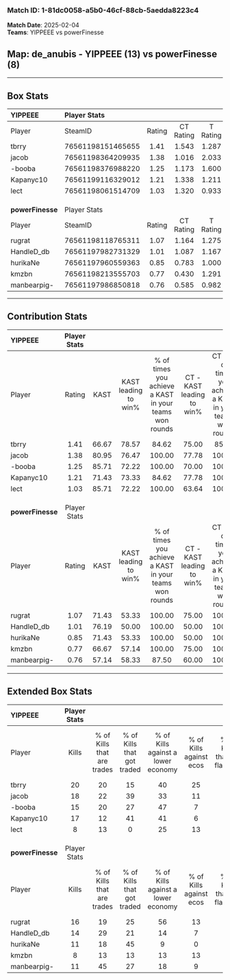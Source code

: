 ### Match ID: 1-81dc0058-a5b0-46cf-88cb-5aedda8223c4  
**Match Date**: 2025-02-04  
**Teams**: YIPPEEE vs powerFinesse  

## **Map**: de_anubis - YIPPEEE (13) vs powerFinesse (8)  
---  

## Box Stats  

| **YIPPEEE**      | Player Stats      |        |           |          |       |      |       |         |        |      |     |
| :- | :- | :-: | :-: | :-: | :-: | :-: | :-: | :-: | :-: | :-: | :-: |
| Player           | SteamID           | Rating | CT Rating | T Rating | KAST  | ADR  | Kills | Assists | Deaths | K/D  | HS% |
| tbrry            | 76561198151465655 |  1.41  |   1.543   |  1.287   | 66.67 | 93.9 |  20   |    3    |   11   | 1.82 | 75  |
| jacob            | 76561198364209935 |  1.38  |   1.016   |  2.033   | 80.95 | 82.2 |  18   |    5    |   12   | 1.50 | 44  |
| -booba           | 76561198376988220 |  1.25  |   1.173   |  1.600   | 85.71 | 73.4 |  15   |    4    |   12   | 1.25 | 46  |
| Kapanyc10        | 76561199116329012 |  1.21  |   1.338   |  1.211   | 71.43 | 83.0 |  17   |    3    |   14   | 1.21 | 82  |
| lect             | 76561198061514709 |  1.03  |   1.320   |  0.933   | 85.71 | 68.3 |   8   |   15    |   11   | 0.73 | 25  |
|                  |                   |        |           |          |       |      |       |         |        |      |     |
|                  |                   |        |           |          |       |      |       |         |        |      |     |
|                  |                   |        |           |          |       |      |       |         |        |      |     |
| **powerFinesse** | Player Stats      |        |           |          |       |      |       |         |        |      |     |
| Player           | SteamID           | Rating | CT Rating | T Rating | KAST  | ADR  | Kills | Assists | Deaths | K/D  | HS% |
| rugrat           | 76561198118765311 |  1.07  |   1.164   |  1.275   | 71.43 | 75.1 |  16   |    5    |   17   | 0.94 | 68  |
| HandleD_db       | 76561197982731329 |  1.01  |   1.087   |  1.167   | 76.19 | 65.1 |  14   |    2    |   16   | 0.88 | 35  |
| hurikaNe         | 76561197960559363 |  0.85  |   0.783   |  1.000   | 71.43 | 54.4 |  11   |    5    |   15   | 0.73 | 54  |
| kmzbn            | 76561198213555703 |  0.77  |   0.430   |  1.291   | 66.67 | 74.4 |   8   |    7    |   15   | 0.53 | 50  |
| manbearpig-      | 76561197986850818 |  0.76  |   0.585   |  0.982   | 57.14 | 59.8 |  11   |    4    |   15   | 0.73 | 45  |
---  

## Contribution Stats  

| **YIPPEEE**      | Player Stats |       |                      |                                                        |                           |                                                             |                          |                                                            |
| :- | :-: | :-: | :-: | :-: | :-: | :-: | :-: | :-: |
| Player           |    Rating    | KAST  | KAST leading to win% | % of times you achieve a KAST in your teams won rounds | CT - KAST leading to win% | CT - % of times you achieve a KAST in your teams won rounds | T - KAST leading to win% | T - % of times you achieve a KAST in your teams won rounds |
| tbrry            |     1.41     | 66.67 |        78.57         |                         84.62                          |           75.00           |                            85.71                            |          83.33           |                           83.33                            |
| jacob            |     1.38     | 80.95 |        76.47         |                         100.00                         |           77.78           |                           100.00                            |          75.00           |                           100.00                           |
| -booba           |     1.25     | 85.71 |        72.22         |                         100.00                         |           70.00           |                           100.00                            |          75.00           |                           100.00                           |
| Kapanyc10        |     1.21     | 71.43 |        73.33         |                         84.62                          |           77.78           |                           100.00                            |          66.67           |                           66.67                            |
| lect             |     1.03     | 85.71 |        72.22         |                         100.00                         |           63.64           |                           100.00                            |          85.71           |                           100.00                           |
|                  |              |       |                      |                                                        |                           |                                                             |                          |                                                            |
|                  |              |       |                      |                                                        |                           |                                                             |                          |                                                            |
|                  |              |       |                      |                                                        |                           |                                                             |                          |                                                            |
| **powerFinesse** | Player Stats |       |                      |                                                        |                           |                                                             |                          |                                                            |
| Player           |    Rating    | KAST  | KAST leading to win% | % of times you achieve a KAST in your teams won rounds | CT - KAST leading to win% | CT - % of times you achieve a KAST in your teams won rounds | T - KAST leading to win% | T - % of times you achieve a KAST in your teams won rounds |
| rugrat           |     1.07     | 71.43 |        53.33         |                         100.00                         |           75.00           |                           100.00                            |          45.45           |                           100.00                           |
| HandleD_db       |     1.01     | 76.19 |        50.00         |                         100.00                         |           50.00           |                           100.00                            |          50.00           |                           100.00                           |
| hurikaNe         |     0.85     | 71.43 |        53.33         |                         100.00                         |           50.00           |                           100.00                            |          55.56           |                           100.00                           |
| kmzbn            |     0.77     | 66.67 |        57.14         |                         100.00                         |           75.00           |                           100.00                            |          50.00           |                           100.00                           |
| manbearpig-      |     0.76     | 57.14 |        58.33         |                         87.50                          |           60.00           |                           100.00                            |          57.14           |                           80.00                            |
---  

## Extended Box Stats  

| **YIPPEEE**      | Player Stats |                            |                            |                                    |                         |                              |                                 |        |                             |                                     |                          |                               |                            |
| :- | :-: | :-: | :-: | :-: | :-: | :-: | :-: | :-: | :-: | :-: | :-: | :-: | :-: |
| Player           |    Kills     | % of Kills that are trades | % of Kills that got traded | % of Kills against a lower economy | % of Kills against ecos | % of Kills that are flawless | % of Kills that are close duels | Deaths | % of Deaths that get traded | % of Deaths against a lower economy | % of Deaths against ecos | % of Deaths that are flawless | % of Deaths that are close |
| tbrry            |      20      |             20             |             15             |                 40                 |           25            |              65              |                5                |   11   |              9              |                  9                  |            0             |              55               |             9              |
| jacob            |      18      |             22             |             39             |                 33                 |           11            |              67              |               11                |   12   |             25              |                 25                  |            8             |              67               |             8              |
| -booba           |      15      |             20             |             27             |                 47                 |            7            |              67              |               13                |   12   |             33              |                  8                  |            8             |              83               |             0              |
| Kapanyc10        |      17      |             12             |             41             |                 41                 |            6            |              65              |               18                |   14   |             21              |                 14                  |            0             |              57               |             7              |
| lect             |      8       |             13             |             0              |                 25                 |           13            |              88              |                0                |   11   |             45              |                  9                  |            0             |              55               |             9              |
|                  |              |                            |                            |                                    |                         |                              |                                 |        |                             |                                     |                          |                               |                            |
|                  |              |                            |                            |                                    |                         |                              |                                 |        |                             |                                     |                          |                               |                            |
|                  |              |                            |                            |                                    |                         |                              |                                 |        |                             |                                     |                          |                               |                            |
| **powerFinesse** | Player Stats |                            |                            |                                    |                         |                              |                                 |        |                             |                                     |                          |                               |                            |
| Player           |    Kills     | % of Kills that are trades | % of Kills that got traded | % of Kills against a lower economy | % of Kills against ecos | % of Kills that are flawless | % of Kills that are close duels | Deaths | % of Deaths that get traded | % of Deaths against a lower economy | % of Deaths against ecos | % of Deaths that are flawless | % of Deaths that are close |
| rugrat           |      16      |             19             |             25             |                 56                 |           13            |              63              |                0                |   17   |             35              |                  6                  |            0             |              76               |             6              |
| HandleD_db       |      14      |             29             |             21             |                 14                 |            7            |              57              |               14                |   16   |             31              |                 13                  |            6             |              81               |             6              |
| hurikaNe         |      11      |             18             |             45             |                 9                  |            0            |              64              |                0                |   15   |             13              |                  7                  |            0             |              60               |             7              |
| kmzbn            |      8       |             13             |             13             |                 13                 |           13            |              88              |               13                |   15   |             40              |                  0                  |            0             |              47               |             20             |
| manbearpig-      |      11      |             45             |             27             |                 18                 |            9            |              55              |                9                |   15   |             13              |                  7                  |            0             |              73               |             13             |
